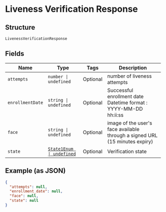 
# Liveness Verification Response

## Structure

`LivenessVerificationResponse`

## Fields

| Name | Type | Tags | Description |
|  --- | --- | --- | --- |
| `attempts` | `number \| undefined` | Optional | number of liveness attempts |
| `enrollmentDate` | `string \| undefined` | Optional | Successful enrollment date Datetime format : YYYY-MM-DD hh:ii:ss |
| `face` | `string \| undefined` | Optional | image of the user's face available through a signed URL (15 minutes expiry) |
| `state` | [`State1Enum \| undefined`](../../doc/models/state-1-enum.md) | Optional | Verification state |

## Example (as JSON)

```json
{
  "attempts": null,
  "enrollment_date": null,
  "face": null,
  "state": null
}
```

